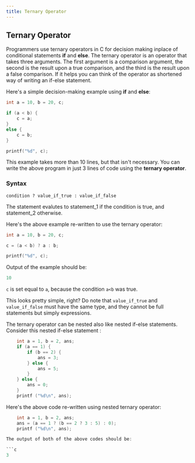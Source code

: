 ```yaml
---
title: Ternary Operator
---
```


## Ternary Operator

Programmers use ternary operators in C for decision making inplace of conditional statements **if** and **else**.
The ternary operator is an operator that takes three arguments. The first argument is a comparison argument, the second is the result upon a true comparison, and the third is the result upon a false comparison. If it helps you can think of the operator as shortened way of writing an if-else statement.

Here's a simple decision-making example using **if** and **else**:

```c
int a = 10, b = 20, c;

if (a < b) {
    c = a;
}
else {
    c = b;
}

printf("%d", c);
```

This example takes more than 10 lines, but that isn't necessary. You can write the above program in just 3 lines of code using the **ternary operator**.

### Syntax

`condition ? value_if_true : value_if_false`

The statement evalutes to statement\_1 if the condition is true, and statement\_2 otherwise.

Here's the above example re-written to use the ternary operator:

```c
int a = 10, b = 20, c;

c = (a < b) ? a : b;

printf("%d", c);
```

Output of the example should be:

```c
10
```

`c` is set equal to `a`, because the condition `a<b` was true.

This looks pretty simple, right? Do note that `value_if_true` and `value_if_false` must have the same type, and they cannot be full statements but simply expressions.


The ternary operator can be nested also like nested if-else statements.
Consider this nested if-else statement : 
```c
    int a = 1, b = 2, ans;
	if (a == 1) {
		if (b == 2) {
			ans = 3;
		} else {
			ans = 5;
		}
	} else {
		ans = 0;
	}
    printf ("%d\n", ans);
```
Here's the above code re-written using nested ternary operator:
```c
    int a = 1, b = 2, ans;
    ans = (a == 1 ? (b == 2 ? 3 : 5) : 0);
    printf ("%d\n", ans);

The output of both of the above codes should be:

```c
3
```
